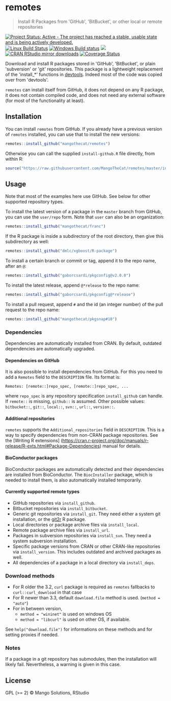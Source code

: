 
# remotes

> Install R Packages from 'GitHub', 'BitBucket', or other local or remote repositories

[![Project Status: Active - The project has reached a stable, usable state and is being actively developed.](http://www.repostatus.org/badges/latest/active.svg)](http://www.repostatus.org/#active)
[![Linux Build Status](https://travis-ci.org/MangoTheCat/remotes.svg?branch=master)](https://travis-ci.org/MangoTheCat/remotes)
[![Windows Build status](https://ci.appveyor.com/api/projects/status/github/MangoTheCat/remotes?svg=true)](https://ci.appveyor.com/project/gaborcsardi/remotes)
[![](http://www.r-pkg.org/badges/version/remotes)](http://www.r-pkg.org/pkg/remotes)
[![CRAN RStudio mirror downloads](http://cranlogs.r-pkg.org/badges/remotes)](http://www.r-pkg.org/pkg/remotes)
[![Coverage Status](https://img.shields.io/codecov/c/github/MangoTheCat/remotes/master.svg)](https://codecov.io/github/MangoTheCat/remotes?branch=master)

Download and install R packages stored in 'GitHub',
'BitBucket', or plain 'subversion' or 'git' repositories. This package
is a lightweight replacement of the 'install_*' functions in
[devtools](https://github.com/hadley/devtools).
Indeed most of the code was copied over from 'devtools'.

`remotes` can install itself from GitHub, it does not depend on any R
package, it does not contain compiled code, and does not need any
external software (for most of the functionality at least).

## Installation

You can install `remotes` from GitHub. If you already have a previous
version of `remotes` installed, you can use that to install the new
versions:

```r
remotes::install_github("mangothecat/remotes")
```

Otherwise you can call the supplied `install-github.R`
file directly, from within R:

```r
source("https://raw.githubusercontent.com/MangoTheCat/remotes/master/install-github.R")$value("mangothecat/remotes")
```

## Usage

Note that most of the examples here use GitHub. See below for other
supported repository types.

To install the latest version of a package in the `master` branch from
GitHub, you can use the `user/repo` form. Note that `user` can also be
an organization:

```r
remotes::install_github("mangothecat/franc")
```

If the R package is inside a subdirectory of the root directory,
then give this subdirectory as well:

```r
remotes::install_github("dmlc/xgboost/R-package")
```

To install a certain branch or commit or tag, append it to the
repo name, after an `@`:

```r
remotes::install_github("gaborcsardi/pkgconfig@v2.0.0")
```

To install the latest release, append `@*release` to the repo
name:

```r
remotes::install_github("gaborcsardi/pkgconfig@*release")
```

To install a pull request, append `#` and the id (an integer number)
of the pull request to the repo name:

```r
remotes::install_github("mangothecat/pkgsnap#10")
```

### Dependencies

Dependencies are automatically installed from CRAN. By default,
outdated dependencies are automatically upgraded.

#### Dependencies on GitHub

It is also possible to install dependencies from GitHub. For this
you need to add a `Remotes` field to the `DESCRIPTION` file.
Its format is:
```
Remotes: [remote::]repo_spec, [remote::]repo_spec, ...
```
where `repo_spec` is any repository specification `install_github`
can handle. If `remote::` is missing, `github::` is assumed.
Other possible values: `bitbucket::`, `git::`, `local::`,
`svn::`, `url::`, `version::`.

#### Additional repositories

`remotes` supports the `Additional_repositories` field in
`DESCRIPTION`. This is a way to specify dependencies from non-CRAN
package repositories. See the [Writing R extensions]
(https://cran.r-project.org/doc/manuals/r-release/R-exts.html#Package-Dependencies)
manual for details.

#### BioConductor packages

BioConductor packages are automatically detected and their
dependencies are installed from BioConductor. The `BiocInstaller`
package, which is needed to install them, is also automatically
installed temporarily.

#### Currently supported remote types

* GitHub repositories via `install_github`.
* Bitbucket repositories via `install_bitbucket`.
* Generic git repositories via `install_git`. They need either a
  system git installation, or the
  [git2r](https://github.com/ropensci/git2r) R package.
* Local directories or package archive files via `install_local`.
* Remote package archive files via `install_url`.
* Packages in subversion repositories via `install_svn`. They need
  a system subversion installation.
* Specific package versions from CRAN or other CRAN-like
  repositories via `install_version`. This includes outdated
  and archived packages as well.
* All dependencies of a package in a local directory via
  `install_deps`.
  
### Download methods

* For R older the 3.2, `curl` package is required as `remotes` fallbacks to
`curl::curl_download` in that case
* For R newer than 3.3, default `download.file` method is used. (`method = "auto"`)
* For in between version, 
    * `method = "wininet"` is used on windows OS
    * `method = "libcurl"` is used on other OS, if available.

See `help("download.file")` for informations on these methods and for setting
proxies if needed.

### Notes

If a package in a git repository has submodules, then the installation will
likely fail. Nevertheless, a warning is given in this case.

## License

GPL (>= 2) © Mango Solutions, RStudio
